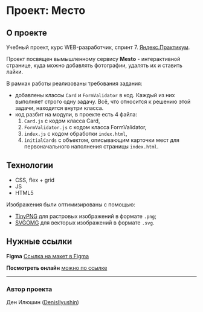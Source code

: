 # Проект: Место

## О проекте

Учебный проект, курс WEB-разработчик, спринт 7. 
[Яндекс.Практикум](https://practicum.yandex.ru/).

Проект посвящен вымышленному сервису **Mesto** - интерактивной странице, куда 
можно добавлять фотографии, удалять их и ставить лайки.

В рамках работы реализованы требования задания:
- добавлены классы `Card` и `FormValidator` в код. Каждый из них выполняет 
строго одну задачу. Всё, что относится к решению этой задачи, находится внутри класса.
- код разбит на модули, в проекте есть 4 файла:
  1. `Card.js` с кодом класса Card,
  2. `FormValidator.js` с кодом класса FormValidator,
  3. `index.js` с кодом обработки `index.html`,
  4. `initialCards` с объектом, описывающим карточки мест для первоначального 
  наполнения страницы `index.html`.

## Технологии

- CSS, flex + grid
- JS
- HTML5

Изображения были оптимизированы с помощью:
- [TinyPNG](https://tinypng.com/) для растровых изображений в формате `.png`;
- [SVGOMG](https://jakearchibald.github.io/svgomg/) для векторых изображений 
в формате `.svg`.

## Нужные ссылки

**Figma**
[Ссылка на макет в Figma](https://www.figma.com/file/kRVLKwYG3d1HGLvh7JFWRT/JavaScript.-Sprint-6?node-id=0%3A1)

**Посмотреть онлайн**
[можно по ссылке](https://denisilyushin.github.io/mesto/)

---
### Автор проекта

Ден Илюшин ([DenisIlyushin](https://github.com/DenisIlyushin/))